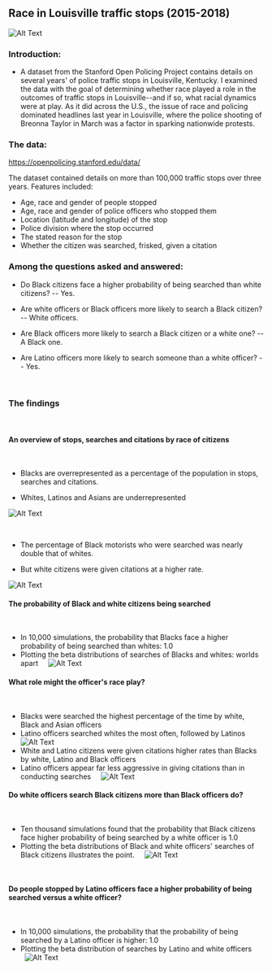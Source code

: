 ## Race in Louisville traffic stops (2015-2018)


![Alt Text](capstone_images/stopped.jpg)



### Introduction: 

* A dataset from the Stanford Open Policing Project contains details on several years' of police traffic stops in Louisville, Kentucky. I examined the data with the goal of determining whether race played a role in the outcomes of traffic stops in Louisville--and if so, what racial dynamics were at play. As it did across the U.S., the issue of race and policing dominated headlines last year in Louisville, where the police shooting of Breonna Taylor in March was a factor in sparking nationwide protests. 


### The data: 

https://openpolicing.stanford.edu/data/

The dataset contained details on more than 100,000 traffic stops over three years. Features included:

* Age, race and gender of people stopped 
* Age, race and gender of police officers who stopped them
* Location (latitude and longitude) of the stop
* Police division where the stop occurred
* The stated reason for the stop
* Whether the citizen was searched, frisked, given a citation



### Among the questions asked and answered:

* Do Black citizens face a higher probability of being searched than white citizens? 
    -- Yes. 

* Are white officers or Black officers more likely to search a Black citizen?
    -- White officers.
    
* Are Black officers more likely to search a Black citizen or a white one?
    -- A Black one. 

* Are Latino officers more likely to search someone than a white officer?
    -- Yes. 


&nbsp;
&nbsp;
&nbsp;
### The findings
&nbsp;
&nbsp;
#### An overview of stops, searches and citations by race of citizens
&nbsp;
&nbsp;
* Blacks are overrepresented as a percentage of the population in stops, searches and citations.

* Whites, Latinos and Asians are underrepresented
&nbsp;

![Alt Text](capstone_images/pop_all_stops.png)

&nbsp;
&nbsp;

* The percentage of Black motorists who were searched was nearly double that of whites. 

* But white citizens were given citations at a higher rate.
&nbsp;

![Alt Text](capstone_images/stops_pct_searched_race.png)
&nbsp;
&nbsp;
&nbsp;
&nbsp;
#### The probability of Black and white citizens being searched
&nbsp;
* In 10,000 simulations, the probability that Blacks face a higher probability of being searched than whites: 1.0
&nbsp;
* Plotting the beta distributions of searches of Blacks and whites:  worlds apart
&nbsp;
&nbsp;
![Alt Text](capstone_images/black_white_all_officers.png)
&nbsp;
&nbsp;
&nbsp;
&nbsp;
#### What role might the officer's race play? 
&nbsp;
&nbsp;
* Blacks were searched the highest percentage of the time by white, Black and Asian officers
&nbsp;
&nbsp;
* Latino officers searched whites the most often, followed by Latinos
&nbsp;
&nbsp;
![Alt Text](capstone_images/stopped_pct_searched_race_off.png)
&nbsp;
&nbsp;
&nbsp;
&nbsp;
* White and Latino citizens were given citations higher rates than Blacks by white, Latino and Black officers
&nbsp;
&nbsp;
* Latino officers appear far less aggressive in giving citations than in conducting searches
&nbsp;
&nbsp;
![Alt Text](capstone_images/stopped_cited_race_race.png)
&nbsp;
&nbsp;
&nbsp;
&nbsp;
#### Do white officers search Black citizens more than Black officers do?
&nbsp;
&nbsp;
* Ten thousand simulations found that the probability that Black citizens face higher probability of being searched by a white officer is 1.0
&nbsp;
&nbsp;
* Plotting the beta distributions of Black and white officers' searches of Black citizens illustrates the point.
&nbsp;
&nbsp;
![Alt Text](capstone_images/black_searches_bandw_off.png)

&nbsp;
&nbsp;
#### Do people stopped by Latino officers face a higher probability of being searched versus a white officer?
&nbsp;
&nbsp;
&nbsp;
&nbsp;
* In 10,000 simulations, the probability that the probability of being searched by a Latino officer is higher: 1.0
&nbsp;
&nbsp;
&nbsp;
&nbsp;
* Plotting the beta distribution of searches by Latino and white officers
&nbsp;
&nbsp;
&nbsp;
&nbsp;
![Alt Text](capstone_images/searches_latino_white_officers.png)









































